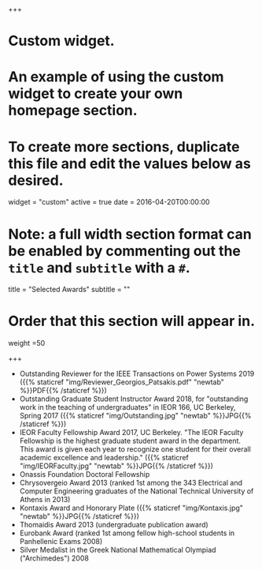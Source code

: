 +++
# Custom widget.
# An example of using the custom widget to create your own homepage section.
# To create more sections, duplicate this file and edit the values below as desired.
widget = "custom"
active = true
date = 2016-04-20T00:00:00

# Note: a full width section format can be enabled by commenting out the `title` and `subtitle` with a `#`.
title = "Selected Awards"
subtitle = ""

# Order that this section will appear in.
weight =50 

+++
* Outstanding Reviewer for the IEEE Transactions on Power Systems 2019 ({{% staticref "img/Reviewer_Georgios_Patsakis.pdf" "newtab" %}}PDF{{% /staticref %}})
* Outstanding Graduate Student Instructor Award 2018, for "outstanding work in the teaching of undergraduates" in IEOR 166, UC Berkeley, Spring 2017  ({{% staticref "img/Outstanding.jpg" "newtab" %}}JPG{{% /staticref %}})
* IEOR Faculty Fellowship Award 2017, UC Berkeley. "The IEOR Faculty Fellowship is the highest graduate student award in the department. This award is given each year to recognize one student for their overall academic excellence and leadership." ({{% staticref "img/IEORFaculty.jpg" "newtab" %}}JPG{{% /staticref %}})
* Onassis Foundation Doctoral Fellowship
* Chrysovergeio Award 2013 (ranked 1st among the 343 Electrical and Computer Engineering graduates of the National Technical University of Athens in 2013)
* Kontaxis Award and Honorary Plate ({{% staticref "img/Kontaxis.jpg" "newtab" %}}JPG{{% /staticref %}})
* Thomaidis Award 2013 (undergraduate publication award)
* Eurobank Award (ranked 1st among fellow high-school students in Panhellenic Exams 2008)
* Silver Medalist in the Greek National Mathematical Olympiad ("Archimedes") 2008
